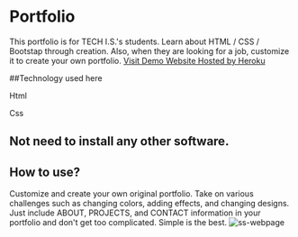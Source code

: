 # Portfolio
This portfolio is for TECH I.S.'s students. Learn about HTML / CSS / Bootstap through creation. Also, when they are looking for a job, customize it to create your own portfolio.
[Visit Demo Website Hosted by Heroku](https://portfolio-mallari.herokuapp.com/#)


##Technology used here

Html

Css

## Not need to install any other software.

## How to use?
Customize and create your own original portfolio. Take on various challenges such as changing colors, adding effects, and changing designs. Just include ABOUT, PROJECTS, and CONTACT information in your portfolio and don't get too complicated. Simple is the best.
![ss-webpage](https://user-images.githubusercontent.com/93685911/142970833-f5f9aff0-ee32-4f4c-98d9-9b10c2e1b2cb.png)

